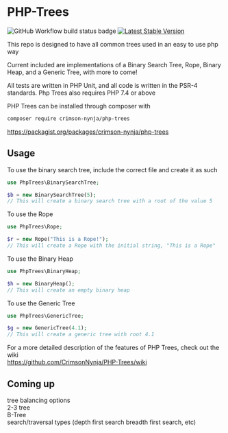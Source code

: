 # PHP-Trees

![GitHub Workflow build status badge](https://github.com/CrimsonNynja/PHP-Trees/workflows/Unit%20Tests/badge.svg) [![Latest Stable Version](https://poser.pugx.org/crimson-nynja/php-trees/v/stable)](https://packagist.org/packages/crimson-nynja/php-trees)

This repo is designed to have all common trees used in an easy to use php way

Current included are implementations of a Binary Search Tree, Rope, Binary Heap, and a Generic Tree, with more to come!

All tests are written in PHP Unit, and all code is written in the PSR-4 standards. Php Trees also requires PHP 7.4 or above

PHP Trees can be installed through composer with

```bash
composer require crimson-nynja/php-trees
```

https://packagist.org/packages/crimson-nynja/php-trees

## Usage

To use the binary search tree, include the correct file and create it as such

```php
use PhpTrees\BinarySearchTree;

$b = new BinarySearchTree(5);
// This will create a binary search tree with a root of the value 5
```


To use the Rope

```php
use PhpTrees\Rope;

$r = new Rope("This is a Rope!");
// This will create a Rope with the initial string, "This is a Rope"
```

To use the Binary Heap

```php
use PhpTrees\BinaryHeap;

$h = new BinaryHeap();
// This will create an empty binary heap
```

To use the Generic Tree

```php
use PhpTrees\GenericTree;

$g = new GenericTree(4.1);
// This will create a generic tree with root 4.1
```

For a more detailed description of the features of PHP Trees, check out the wiki\
<https://github.com/CrimsonNynja/PHP-Trees/wiki>

## Coming up

tree balancing options\
2-3 tree\
B-Tree\
search/traversal types (depth first search breadth first search, etc)
